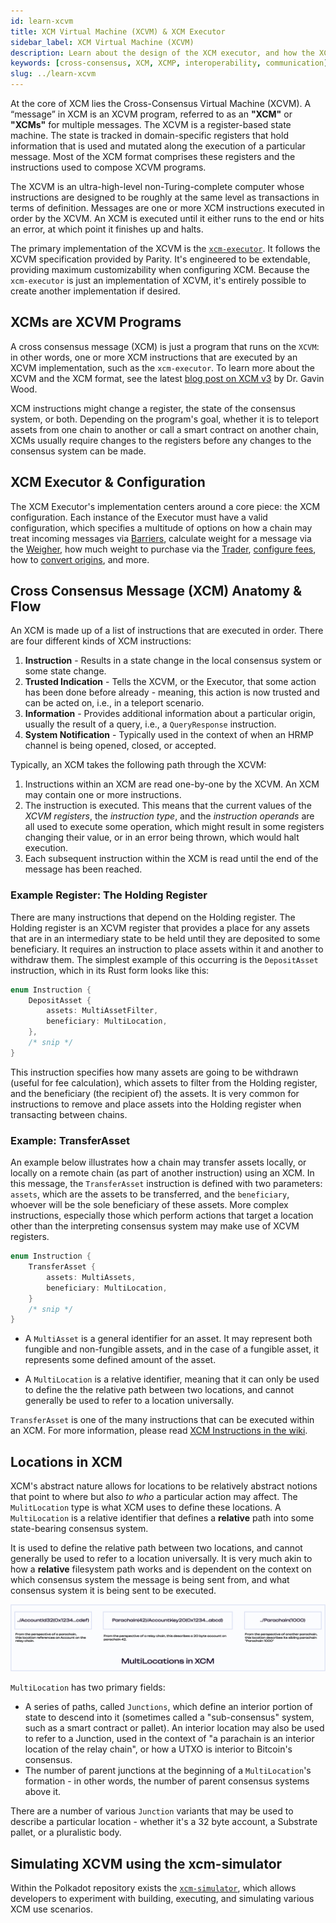 ```yaml
---
id: learn-xcvm
title: XCM Virtual Machine (XCVM) & XCM Executor
sidebar_label: XCM Virtual Machine (XCVM)
description: Learn about the design of the XCM executor, and how the XCM Virtual machine works.
keywords: [cross-consensus, XCM, XCMP, interoperability, communication]
slug: ../learn-xcvm
---
```


At the core of XCM lies the Cross-Consensus Virtual Machine (XCVM). A “message” in XCM is an XCVM
program, referred to as an **"XCM"** or **"XCMs"** for multiple messages. The XCVM is a
register-based state machine. The state is tracked in domain-specific registers that hold
information that is used and mutated along the execution of a particular message. Most of the XCM format comprises
these registers and the instructions used to compose XCVM programs.

The XCVM is an ultra-high-level non-Turing-complete computer whose instructions are designed to be
roughly at the same level as transactions in terms of definition. Messages are one or more XCM
instructions executed in order by the XCVM. An XCM is executed until it either runs to the end or
hits an error, at which point it finishes up and halts.

The primary implementation of the XCVM is the
[`xcm-executor`](https://github.com/paritytech/polkadot/tree/26b0c4f6273190f4538b24939a56b6a0b51a344c/xcm/xcm-executor).
It follows the XCVM specification provided by Parity. It's engineered to be extendable, providing
maximum customizability when configuring XCM. Because the `xcm-executor` is just an implementation
of XCVM, it's entirely possible to create another implementation if desired.

## XCMs are XCVM Programs

A cross consensus message (XCM) is just a program that runs on the `XCVM`: in other words, one or
more XCM instructions that are executed by an XCVM implementation, such as the `xcm-executor`. To learn more about the XCVM and the
XCM format, see the latest
[blog post on XCM v3](https://medium.com/polkadot-network/xcm-part-iii-execution-and-error-management-ceb8155dd166)
by Dr. Gavin Wood.

XCM instructions might change a register, the state of the consensus system, or both. Depending on
the program's goal, whether it is to teleport assets from one chain to another or call a smart
contract on another chain, XCMs usually require changes to the registers before any changes to the
consensus system can be made.

## XCM Executor & Configuration

The XCM Executor's implementation centers around a core piece: the XCM configuration. Each instance
of the Executor must have a valid configuration, which specifies a multitude of options on how a
chain may treat incoming messages via
[Barriers](https://github.com/paritytech/polkadot/blob/26b0c4f6273190f4538b24939a56b6a0b51a344c/xcm/xcm-executor/src/config.rs#L52),
calculate weight for a message via the
[Weigher](https://github.com/paritytech/polkadot/blob/26b0c4f6273190f4538b24939a56b6a0b51a344c/xcm/xcm-executor/src/config.rs#L55),
how much weight to purchase via the
[Trader](https://github.com/paritytech/polkadot/blob/26b0c4f6273190f4538b24939a56b6a0b51a344c/xcm/xcm-executor/src/config.rs#L58),
[configure fees](https://github.com/paritytech/polkadot/blob/26b0c4f6273190f4538b24939a56b6a0b51a344c/xcm/xcm-executor/src/config.rs#L89),
how to
[convert origins](https://github.com/paritytech/polkadot/blob/26b0c4f6273190f4538b24939a56b6a0b51a344c/xcm/xcm-executor/src/config.rs#L40),
and more.

## Cross Consensus Message (XCM) Anatomy & Flow

An XCM is made up of a list of instructions that are executed in order. There are four different
kinds of XCM instructions:

1. **Instruction** - Results in a state change in the local consensus system or some state change.
2. **Trusted Indication** - Tells the XCVM, or the Executor, that some action has been done before
   already - meaning, this action is now trusted and can be acted on, i.e., in a teleport scenario.
3. **Information** - Provides additional information about a particular origin, usually the result
   of a query, i.e., a `QueryResponse` instruction.
4. **System Notification** - Typically used in the context of when an HRMP channel is being opened,
   closed, or accepted.

Typically, an XCM takes the following path through the XCVM:

1.  Instructions within an XCM are read one-by-one by the XCVM. An XCM may contain one or more
    instructions.
2.  The instruction is executed. This means that the current values of the _XCVM registers_, the
    _instruction type_, and the _instruction operands_ are all used to execute some operation, which
    might result in some registers changing their value, or in an error being thrown, which would
    halt execution.
3.  Each subsequent instruction within the XCM is read until the end of the message has been
    reached.

### Example Register: The Holding Register

There are many instructions that depend on the Holding register. The Holding register is an XCVM
register that provides a place for any assets that are in an intermediary state to be held until
they are deposited to some beneficiary. It requires an instruction to place assets within it and
another to withdraw them. The simplest example of this occurring is the `DepositAsset` instruction,
which in its Rust form looks like this:

```rust
enum Instruction {
    DepositAsset {
        assets: MultiAssetFilter,
        beneficiary: MultiLocation,
    },
    /* snip */
}
```

This instruction specifies how many assets are going to be withdrawn (useful for fee calculation),
which assets to filter from the Holding register, and the beneficiary (the recipient of) the assets.
It is very common for instructions to remove and place assets into the Holding register when
transacting between chains.

### Example: TransferAsset

An example below illustrates how a chain may transfer assets locally, or locally on a remote chain
(as part of another instruction) using an XCM. In this message, the `TransferAsset` instruction is
defined with two parameters: `assets`, which are the assets to be transferred, and the
`beneficiary`, whoever will be the sole beneficiary of these assets. More complex instructions,
especially those which perform actions that target a location other than the interpreting consensus
system may make use of XCVM registers.

```rust
enum Instruction {
    TransferAsset {
        assets: MultiAssets,
        beneficiary: MultiLocation,
    }
    /* snip */
}
```

- A `MultiAsset` is a general identifier for an asset. It may represent both fungible and
  non-fungible assets, and in the case of a fungible asset, it represents some defined amount of the
  asset.

- A `MultiLocation` is a relative identifier, meaning that it can only be used to define the the
  relative path between two locations, and cannot generally be used to refer to a location
  universally.

`TransferAsset` is one of the many instructions that can be executed within an XCM. For more
information, please read [XCM Instructions in the wiki](./learn-xcm-instructions.md).

## Locations in XCM

XCM's abstract nature allows for locations to be relatively abstract notions that point to where but
also _to who_ a particular action may affect. The `MulitLocation` type is what XCM uses to define
these locations. A `MultiLocation` is a relative identifier that defines a **relative** path into
some state-bearing consensus system.

It is used to define the relative path between two locations, and cannot generally be used to refer
to a location universally. It is very much akin to how a **relative** filesystem path works and is
dependent on the context on which consensus system the message is being sent from, and what
consensus system it is being sent to be executed.

![XCM MultiLocation](../assets/cross-consensus/multilocation.png)

`MultiLocation` has two primary fields:

- A series of paths, called `Junctions`, which define an interior portion of state to descend into
  it (sometimes called a "sub-consensus" system, such as a smart contract or pallet). An interior
  location may also be used to refer to a Junction, used in the context of "a parachain is an
  interior location of the relay chain", or how a UTXO is interior to Bitcoin's consensus.
- The number of parent junctions at the beginning of a `MultiLocation`'s formation - in other words,
  the number of parent consensus systems above it.

There are a number of various `Junction` variants that may be used to describe a particular
location - whether it's a 32 byte account, a Substrate pallet, or a pluralistic body.

## Simulating XCVM using the xcm-simulator

Within the Polkadot repository exists the
[`xcm-simulator`](https://github.com/paritytech/polkadot/tree/master/xcm/xcm-simulator), which
allows developers to experiment with building, executing, and simulating various XCM use scenarios.
